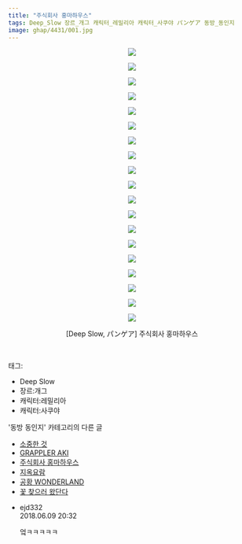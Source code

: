 ```yaml
---
title: "주식회사 홍마하우스"
tags: Deep_Slow 장르_개그 캐릭터_레밀리아 캐릭터_사쿠야 パンゲア 동방_동인지
image: ghap/4431/001.jpg
---
```

<div class="article">
<p style="text-align: center; clear: none; float: none;"><img src="{{ site.nasurl }}/ghap/4431/001.jpg"/></p>
<p style="text-align: center; clear: none; float: none;"><img src="{{ site.nasurl }}/ghap/4431/002.jpg"/></p>
<p style="text-align: center; clear: none; float: none;"><img src="{{ site.nasurl }}/ghap/4431/003.jpg"/></p>
<p style="text-align: center; clear: none; float: none;"><img src="{{ site.nasurl }}/ghap/4431/004.jpg"/></p>
<p style="text-align: center; clear: none; float: none;"><img src="{{ site.nasurl }}/ghap/4431/005.jpg"/></p>
<p style="text-align: center; clear: none; float: none;"><img src="{{ site.nasurl }}/ghap/4431/006.jpg"/></p>
<p style="text-align: center; clear: none; float: none;"><img src="{{ site.nasurl }}/ghap/4431/007.jpg"/></p>
<p style="text-align: center; clear: none; float: none;"><img src="{{ site.nasurl }}/ghap/4431/008.jpg"/></p>
<p style="text-align: center; clear: none; float: none;"><img src="{{ site.nasurl }}/ghap/4431/009.jpg"/></p>
<p style="text-align: center; clear: none; float: none;"><img src="{{ site.nasurl }}/ghap/4431/010.jpg"/></p>
<p style="text-align: center; clear: none; float: none;"><img src="{{ site.nasurl }}/ghap/4431/011.jpg"/></p>
<p style="text-align: center; clear: none; float: none;"><img src="{{ site.nasurl }}/ghap/4431/012.jpg"/></p>
<p style="text-align: center; clear: none; float: none;"><img src="{{ site.nasurl }}/ghap/4431/013.jpg"/></p>
<p style="text-align: center; clear: none; float: none;"><img src="{{ site.nasurl }}/ghap/4431/014.jpg"/></p>
<p style="text-align: center; clear: none; float: none;"><img src="{{ site.nasurl }}/ghap/4431/015.jpg"/></p>
<p style="text-align: center; clear: none; float: none;"><img src="{{ site.nasurl }}/ghap/4431/016.jpg"/></p>
<p style="text-align: center; clear: none; float: none;"><img src="{{ site.nasurl }}/ghap/4431/017.jpg"/></p>
<p style="text-align: center; clear: none; float: none;"><img src="{{ site.nasurl }}/ghap/4431/018.jpg"/></p>
<p style="text-align: center; clear: none; float: none;"><img src="{{ site.nasurl }}/ghap/4431/019.jpg"/></p>
<p style="text-align: center; clear: none; float: none;">[Deep Slow, パンゲア] 주식회사 홍마하우스</p>
<p><br/></p>
</div><div class="tagTrail">
<p>태그: </p>
<ul>
<li>Deep Slow</li>
<li>장르:개그</li>
<li>캐릭터:레밀리아</li>
<li>캐릭터:사쿠야</li>
</ul>
</div><div class="another">
<p>'동방 동인지' 카테고리의 다른 글</p>
<ul>
<li><a href="/2018-06-09-ghap_4435">소중한 것</a></li>
<li><a href="/2018-06-09-ghap_4433">GRAPPLER AKI</a></li>
<li><a href="/2018-06-09-ghap_4431">주식회사 홍마하우스</a></li>
<li><a href="/2018-06-09-ghap_4430">지옥요람</a></li>
<li><a href="/2018-06-09-ghap_4429">공황 WONDERLAND</a></li>
<li><a href="/2018-06-09-ghap_4428">꽃 찾으러 왔단다</a></li>
</ul>
</div><div class="cb_module cb_fluid">
<div class="cb_wrt cb_profile">
<div class="comment">
<ul>
<li class="cb_thumb_off" id="comment15268550">
<div class="cb_comment_area">
<div class="cb_info_area">
<div class="cb_section">
<span class="cb_nick_name">ejd332</span>
</div>
<div class="cb_section">
<span class="cb_date">2018.06.09 20:32 </span>
</div>
</div>
<div class="cb_dsc_comment">
<p class="cb_dsc">
											엌ㅋㅋㅋㅋㅋ
										</p>
</div>
</div></li>
</ul>
</div>
</div><!-- commentList close -->
</div>